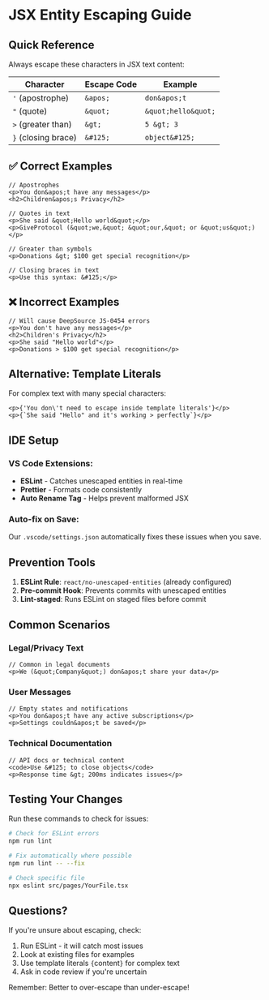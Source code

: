 # JSX Entity Escaping Guide

## Quick Reference

Always escape these characters in JSX text content:

| Character           | Escape Code | Example             |
| ------------------- | ----------- | ------------------- |
| `'` (apostrophe)    | `&apos;`    | `don&apos;t`        |
| `"` (quote)         | `&quot;`    | `&quot;hello&quot;` |
| `>` (greater than)  | `&gt;`      | `5 &gt; 3`          |
| `}` (closing brace) | `&#125;`    | `object&#125;`      |

## ✅ Correct Examples

```tsx
// Apostrophes
<p>You don&apos;t have any messages</p>
<h2>Children&apos;s Privacy</h2>

// Quotes in text
<p>She said &quot;Hello world&quot;</p>
<p>GiveProtocol (&quot;we,&quot; &quot;our,&quot; or &quot;us&quot;)</p>

// Greater than symbols
<p>Donations &gt; $100 get special recognition</p>

// Closing braces in text
<p>Use this syntax: &#125;</p>
```

## ❌ Incorrect Examples

```tsx
// Will cause DeepSource JS-0454 errors
<p>You don't have any messages</p>
<h2>Children's Privacy</h2>
<p>She said "Hello world"</p>
<p>Donations > $100 get special recognition</p>
```

## Alternative: Template Literals

For complex text with many special characters:

```tsx
<p>{'You don\'t need to escape inside template literals'}</p>
<p>{`She said "Hello" and it's working > perfectly`}</p>
```

## IDE Setup

### VS Code Extensions:

- **ESLint** - Catches unescaped entities in real-time
- **Prettier** - Formats code consistently
- **Auto Rename Tag** - Helps prevent malformed JSX

### Auto-fix on Save:

Our `.vscode/settings.json` automatically fixes these issues when you save.

## Prevention Tools

1. **ESLint Rule**: `react/no-unescaped-entities` (already configured)
2. **Pre-commit Hook**: Prevents commits with unescaped entities
3. **Lint-staged**: Runs ESLint on staged files before commit

## Common Scenarios

### Legal/Privacy Text

```tsx
// Common in legal documents
<p>We (&quot;Company&quot;) don&apos;t share your data</p>
```

### User Messages

```tsx
// Empty states and notifications
<p>You don&apos;t have any active subscriptions</p>
<p>Settings couldn&apos;t be saved</p>
```

### Technical Documentation

```tsx
// API docs or technical content
<code>Use &#125; to close objects</code>
<p>Response time &gt; 200ms indicates issues</p>
```

## Testing Your Changes

Run these commands to check for issues:

```bash
# Check for ESLint errors
npm run lint

# Fix automatically where possible
npm run lint -- --fix

# Check specific file
npx eslint src/pages/YourFile.tsx
```

## Questions?

If you're unsure about escaping, check:

1. Run ESLint - it will catch most issues
2. Look at existing files for examples
3. Use template literals `{`content`}` for complex text
4. Ask in code review if you're uncertain

Remember: Better to over-escape than under-escape!
